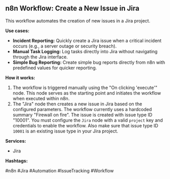 ## n8n Workflow: Create a New Issue in Jira

This workflow automates the creation of new issues in a Jira project.

**Use cases:**

*   **Incident Reporting:**  Quickly create a Jira issue when a critical incident occurs (e.g., a server outage or security breach).
*   **Manual Task Logging:**  Log tasks directly into Jira without navigating through the Jira interface.
*   **Simple Bug Reporting:** Create simple bug reports directly from n8n with predefined values for quicker reporting.

**How it works:**

1.  The workflow is triggered manually using the "On clicking 'execute'" node.  This node serves as the starting point and initiates the workflow when executed within n8n.
2.  The "Jira" node then creates a new issue in Jira based on the configured parameters. The workflow currently uses a hardcoded summary "Firewall on fire".  The issue is created with issue type ID "10001". You must configure the `Jira` node with a valid `project` key and credentials to enable the workflow. Also make sure that issue type ID `10001` is an existing issue type in your Jira project.

**Services:**

*   Jira

**Hashtags:**

#n8n #Jira #Automation #IssueTracking #Workflow
